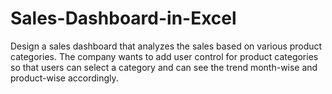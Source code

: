 # Sales-Dashboard-in-Excel
Design a sales dashboard that analyzes the sales based on various product categories. The company wants to add user control for product categories so that users can select a category and can see the trend month-wise and product-wise accordingly.

